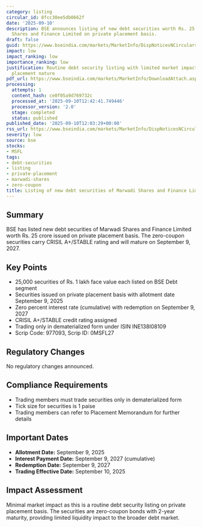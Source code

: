 ```yaml
---
category: listing
circular_id: 8fcc30ee5db0662f
date: '2025-09-10'
description: BSE announces listing of new debt securities worth Rs. 25 crore by Marwadi
  Shares and Finance Limited on private placement basis.
draft: false
guid: https://www.bseindia.com/markets/MarketInfo/DispNoticesNCirculars.aspx?Noticeid={84A945E3-442F-4D75-9475-809EA66E9D32}&noticeno=20250910-29&dt=09/10/2025&icount=29&totcount=46&flag=0
impact: low
impact_ranking: low
importance_ranking: low
justification: Routine debt security listing with limited market impact due to private
  placement nature
pdf_url: https://www.bseindia.com/markets/MarketInfo/DownloadAttach.aspx?id=20250910-29&attachedId=
processing:
  attempts: 1
  content_hash: ce0f05a9d769732c
  processed_at: '2025-09-10T12:42:41.749446'
  processor_version: '2.0'
  stage: completed
  status: published
published_date: '2025-09-10T12:03:29+00:00'
rss_url: https://www.bseindia.com/markets/MarketInfo/DispNoticesNCirculars.aspx?Noticeid={84A945E3-442F-4D75-9475-809EA66E9D32}&noticeno=20250910-29&dt=09/10/2025&icount=29&totcount=46&flag=0
severity: low
source: bse
stocks:
- MSFL
tags:
- debt-securities
- listing
- private-placement
- marwadi-shares
- zero-coupon
title: Listing of new debt securities of Marwadi Shares and Finance Limited
---
```


## Summary

BSE has listed new debt securities of Marwadi Shares and Finance Limited worth Rs. 25 crore issued on private placement basis. The zero-coupon securities carry CRISIL A+/STABLE rating and will mature on September 9, 2027.

## Key Points

- 25,000 securities of Rs. 1 lakh face value each listed on BSE Debt segment
- Securities issued on private placement basis with allotment date September 9, 2025
- Zero percent interest rate (cumulative) with redemption on September 9, 2027
- CRISIL A+/STABLE credit rating assigned
- Trading only in dematerialized form under ISIN INE138I08109
- Scrip Code: 977093, Scrip ID: 0MSFL27

## Regulatory Changes

No regulatory changes announced.

## Compliance Requirements

- Trading members must trade securities only in dematerialized form
- Tick size for securities is 1 paise
- Trading members can refer to Placement Memorandum for further details

## Important Dates

- **Allotment Date:** September 9, 2025
- **Interest Payment Date:** September 9, 2027 (cumulative)
- **Redemption Date:** September 9, 2027
- **Trading Effective Date:** September 10, 2025

## Impact Assessment

Minimal market impact as this is a routine debt security listing on private placement basis. The securities are zero-coupon bonds with 2-year maturity, providing limited liquidity impact to the broader debt market.